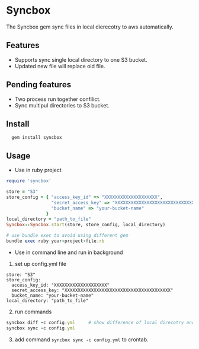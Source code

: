 # Syncbox

The Syncbox gem sync files in local dierecotry to aws automatically.

## Features

* Supports sync single local directory to one S3 bucket.
* Updated new file will replace old file.

## Pending features

* Two process run together confilict.
* Sync multipul directories to S3 bucket.

## Install

```
  gem install syncbox
```

## Usage

* Use in ruby project
	
```ruby
require 'syncbox'

store = "S3"
store_config = { "access_key_id" => "XXXXXXXXXXXXXXXXXXXX", 
                 "secret_access_key" => "XXXXXXXXXXXXXXXXXXXXXXXXXXXXXXXXXXXXXXXX",
                 "bucket_name" => "your-bucket-name"
               }
local_directory = "path_to_file"
Syncbox::Syncbox.start(store, store_config, local_directory)

```

```ruby
# use bundle exec to avoid using different gem
bundle exec ruby your-project-file.rb
```

* Use in command line and run in background

1. set up config.yml file
```
store: "S3"
store_config:
  access_key_id: "XXXXXXXXXXXXXXXXXXXX"
  secret_access_key: "XXXXXXXXXXXXXXXXXXXXXXXXXXXXXXXXXXXXXXXX"
  bucket_name: "your-bucket-name"
local_directory: "path_to_file"  
```

2. run commands
```ruby
syncbox diff -c config.yml     # show difference of local direcotry and s3 bucket.
syncbox sync -c config.yml
```

3. add command `syncbox sync -c config.yml` to crontab. 

